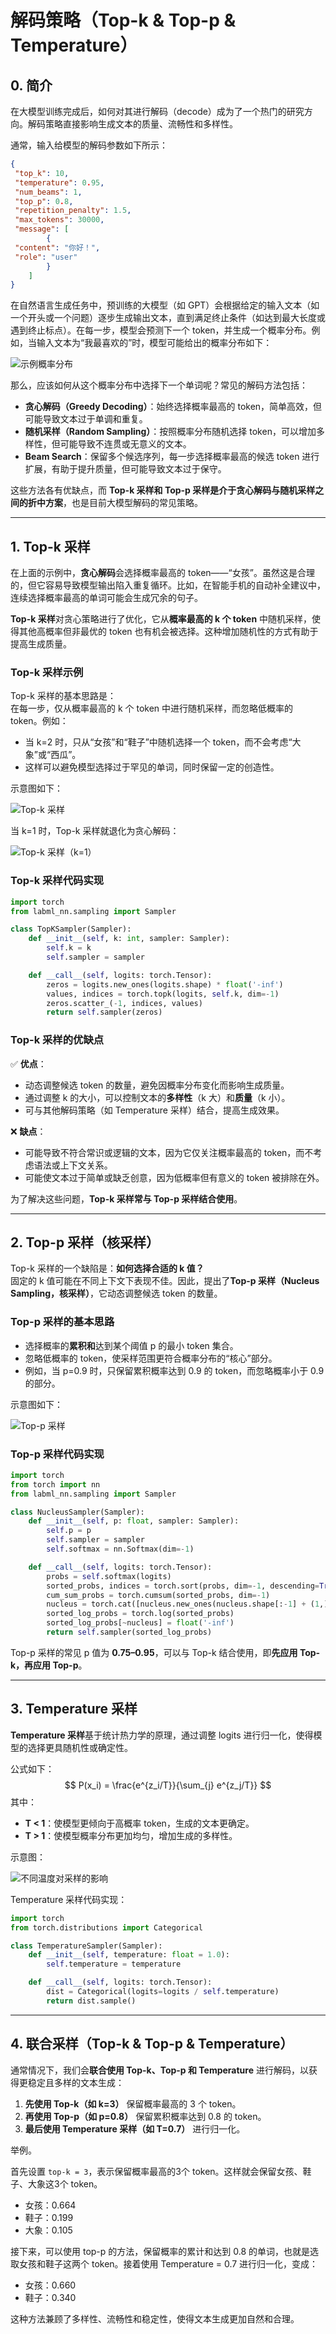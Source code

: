 # 解码策略（Top-k & Top-p & Temperature）

## 0. 简介

在大模型训练完成后，如何对其进行解码（decode）成为了一个热门的研究方向。解码策略直接影响生成文本的质量、流畅性和多样性。

通常，输入给模型的解码参数如下所示：

```json
{
 "top_k": 10,
 "temperature": 0.95,
 "num_beams": 1,
 "top_p": 0.8,
 "repetition_penalty": 1.5,
 "max_tokens": 30000,
 "message": [
        {
 "content": "你好！",
 "role": "user"
        }
    ]
}
```

在自然语言生成任务中，预训练的大模型（如 GPT）会根据给定的输入文本（如一个开头或一个问题）逐步生成输出文本，直到满足终止条件（如达到最大长度或遇到终止标点）。在每一步，模型会预测下一个 token，并生成一个概率分布。例如，当输入文本为“我最喜欢的”时，模型可能给出的概率分布如下：

![示例概率分布](image/image_vNWSVaHeJE.png)

那么，应该如何从这个概率分布中选择下一个单词呢？常见的解码方法包括：

- **贪心解码（Greedy Decoding）**：始终选择概率最高的 token，简单高效，但可能导致文本过于单调和重复。
- **随机采样（Random Sampling）**：按照概率分布随机选择 token，可以增加多样性，但可能导致不连贯或无意义的文本。
- **Beam Search**：保留多个候选序列，每一步选择概率最高的候选 token 进行扩展，有助于提升质量，但可能导致文本过于保守。

这些方法各有优缺点，而 **Top-k 采样和 Top-p 采样是介于贪心解码与随机采样之间的折中方案**，也是目前大模型解码的常见策略。

---

## 1. Top-k 采样

在上面的示例中，**贪心解码**会选择概率最高的 token——“女孩”。虽然这是合理的，但它容易导致模型输出陷入重复循环。比如，在智能手机的自动补全建议中，连续选择概率最高的单词可能会生成冗余的句子。

**Top-k 采样**对贪心策略进行了优化，它从**概率最高的 k 个 token** 中随机采样，使得其他高概率但非最优的 token 也有机会被选择。这种增加随机性的方式有助于提高生成质量。

### Top-k 采样示例

Top-k 采样的基本思路是：  
在每一步，仅从概率最高的 k 个 token 中进行随机采样，而忽略低概率的 token。例如：

- 当 k=2 时，只从“女孩”和“鞋子”中随机选择一个 token，而不会考虑“大象”或“西瓜”。
- 这样可以避免模型选择过于罕见的单词，同时保留一定的创造性。

示意图如下：

![Top-k 采样](image/image_9gYWmmepwO.png)

当 k=1 时，Top-k 采样就退化为贪心解码：

![Top-k 采样（k=1）](image/image__JLu-EWfqO.png)

### Top-k 采样代码实现

```python
import torch
from labml_nn.sampling import Sampler

class TopKSampler(Sampler):
    def __init__(self, k: int, sampler: Sampler):
        self.k = k
        self.sampler = sampler

    def __call__(self, logits: torch.Tensor):
        zeros = logits.new_ones(logits.shape) * float('-inf')
        values, indices = torch.topk(logits, self.k, dim=-1)
        zeros.scatter_(-1, indices, values)
        return self.sampler(zeros)
```

### Top-k 采样的优缺点

✅ **优点**：
- 动态调整候选 token 的数量，避免因概率分布变化而影响生成质量。
- 通过调整 k 的大小，可以控制文本的**多样性**（k 大）和**质量**（k 小）。
- 可与其他解码策略（如 Temperature 采样）结合，提高生成效果。

❌ **缺点**：
- 可能导致不符合常识或逻辑的文本，因为它仅关注概率最高的 token，而不考虑语法或上下文关系。
- 可能使文本过于简单或缺乏创意，因为低概率但有意义的 token 被排除在外。

为了解决这些问题，**Top-k 采样常与 Top-p 采样结合使用**。

---

## 2. Top-p 采样（核采样）

Top-k 采样的一个缺陷是：**如何选择合适的 k 值？**  
固定的 k 值可能在不同上下文下表现不佳。因此，提出了**Top-p 采样（Nucleus Sampling，核采样）**，它动态调整候选 token 的数量。

### Top-p 采样的基本思路

- 选择概率的**累积和**达到某个阈值 p 的最小 token 集合。
- 忽略低概率的 token，使采样范围更符合概率分布的“核心”部分。
- 例如，当 p=0.9 时，只保留累积概率达到 0.9 的 token，而忽略概率小于 0.9 的部分。

示意图如下：

![Top-p 采样](image/image_i2MAU6x-Kx.png)

### Top-p 采样代码实现

```python
import torch
from torch import nn
from labml_nn.sampling import Sampler

class NucleusSampler(Sampler):
    def __init__(self, p: float, sampler: Sampler):
        self.p = p
        self.sampler = sampler
        self.softmax = nn.Softmax(dim=-1)

    def __call__(self, logits: torch.Tensor):
        probs = self.softmax(logits)
        sorted_probs, indices = torch.sort(probs, dim=-1, descending=True)
        cum_sum_probs = torch.cumsum(sorted_probs, dim=-1)
        nucleus = torch.cat([nucleus.new_ones(nucleus.shape[:-1] + (1,)), nucleus[..., :-1]], dim=-1)
        sorted_log_probs = torch.log(sorted_probs)
        sorted_log_probs[~nucleus] = float('-inf')
        return self.sampler(sorted_log_probs)
```

Top-p 采样的常见 p 值为 **0.75–0.95**，可以与 Top-k 结合使用，即**先应用 Top-k，再应用 Top-p**。

---

## 3. Temperature 采样

**Temperature 采样**基于统计热力学的原理，通过调整 logits 进行归一化，使得模型的选择更具随机性或确定性。

公式如下：
$$
P(x_i) = \frac{e^{z_i/T}}{\sum_{j} e^{z_j/T}}
$$
其中：
- **T < 1**：使模型更倾向于高概率 token，生成的文本更确定。
- **T > 1**：使模型概率分布更加均匀，增加生成的多样性。

示意图：

![不同温度对采样的影响](image/image_ci6Y3cvZrl.png)

Temperature 采样代码实现：

```python
import torch
from torch.distributions import Categorical

class TemperatureSampler(Sampler):
    def __init__(self, temperature: float = 1.0):
        self.temperature = temperature

    def __call__(self, logits: torch.Tensor):
        dist = Categorical(logits=logits / self.temperature)
        return dist.sample()
```

---

## 4. 联合采样（Top-k & Top-p & Temperature）

通常情况下，我们会**联合使用 Top-k、Top-p 和 Temperature** 进行解码，以获得更稳定且多样的文本生成：

1. **先使用 Top-k（如 k=3）** 保留概率最高的 3 个 token。
2. **再使用 Top-p（如 p=0.8）** 保留累积概率达到 0.8 的 token。
3. **最后使用 Temperature 采样（如 T=0.7）** 进行归一化。

举例。

首先设置 `top-k = 3`，表示保留概率最高的3个 token。这样就会保留女孩、鞋子、大象这3个 token。

- 女孩：0.664
- 鞋子：0.199
- 大象：0.105

接下来，可以使用 top-p 的方法，保留概率的累计和达到 0.8 的单词，也就是选取女孩和鞋子这两个 token。接着使用 Temperature = 0.7 进行归一化，变成：

- 女孩：0.660
- 鞋子：0.340

这种方法兼顾了多样性、流畅性和稳定性，使得文本生成更加自然和合理。

